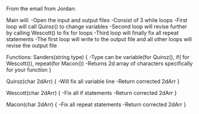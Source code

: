 From the email from Jordan:

Main will:
-Open the input and output files
-Consist of 3 while loops
	-First loop will call Quiroz() to change variables
	-Second loop will revise further by calling Wescott() to fix for loops
	-Third loop will finally fix all repeat statements
-The first loop will write to the output file and all other loops will revise the output file


Functions:
Sanders(string type)
{
	-Type can be variable(for Quiroz(), if( for Wescott()), repeat(for Macon())
	-Returns 2d array of characters specifically for your function
}

Quiroz(char 2dArr)
{
	-Will fix all variable line
	-Return corrected 2dArr
}

Wescott(char 2dArr)
{
	-Fix all if statements
	-Return corrected 2dArr
}

Macon(char 2dArr)
{
	-Fix all repeat statements
	-Return corrected 2dArr
}
